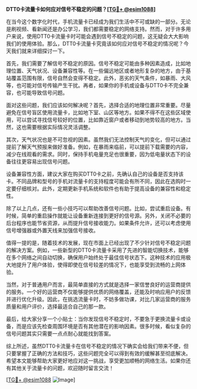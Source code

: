 **DTT0卡流量卡如何应对信号不稳定的问题？[[TG💪+ @esim1088](https://t.me/s/esim1088)]**

在当今这个数字化时代，手机流量卡已经成为我们生活中不可或缺的一部分。无论是刷视频、看新闻还是办公学习，我们都需要稳定的网络支持。然而，对于许多用户来说，使用DTT0卡流量卡时可能会遇到信号不稳定的问题，这无疑会大大影响我们的使用体验。那么，DTT0卡流量卡究竟该如何应对信号不稳定的情况呢？今天我们就来详细探讨一下。

首先，我们需要了解信号不稳定的原因。信号不稳定可能由多种因素造成，比如地理位置、天气状况、设备兼容性等。在一些偏远地区或者地形复杂的地方，由于基站覆盖范围有限，信号自然会变得不稳定。此外，恶劣的天气条件，如暴雨、大风等，也可能对信号传输产生干扰。再者，如果你的手机或设备与DTT0卡不完全兼容，也可能导致信号问题。

面对这些问题，我们应该如何解决呢？首先，选择合适的地理位置非常重要。尽量避免在信号盲区使用流量卡，比如地下室、山区等地方。如果不得不在这些区域使用，可以尝试寻找信号较好的位置，比如靠近窗户或者移动到地势较高的地方。当然，这也需要根据实际情况灵活调整。

其次，天气状况也是不可忽视的因素。虽然我们无法控制天气的变化，但可以通过提前了解天气预报来做好准备。例如，在暴雨来临前，可以提前下载需要的内容，减少在线观看的需求。同时，保持手机电量充足也很重要，因为低电量状态下的设备往往更容易出现信号问题。

设备兼容性方面，建议大家在购买DTT0卡之前，先确认自己的设备是否支持该卡。不同品牌和型号的手机对流量卡的支持程度可能会有所不同，因此在选购时一定要仔细核对。此外，定期更新手机系统和软件也有助于提高设备的兼容性和稳定性。

除了以上几点，还有一些小技巧可以帮助改善信号问题。比如，尝试重启设备。有时候，简单的重启操作就能让设备重新连接到更好的信号源。另外，关闭不必要的后台程序也能节省资源，从而提升信号接收能力。如果条件允许，还可以考虑使用信号增强器或外置天线来加强信号接收。

值得一提的是，随着技术的发展，现在市面上已经出现了不少针对信号不稳定问题的解决方案。例如，一些新型的DTT0卡流量卡采用了先进的智能切换技术，能够在多个网络之间自动切换，确保用户始终处于最佳信号状态下。这种技术的应用极大地提升了用户体验，使得即使在信号较差的情况下，也能享受到流畅的上网体验。

当然，对于普通用户而言，最简单直接的方式就是选择一家信誉良好的运营商提供的服务。一个好的运营商不仅能够提供优质的网络覆盖，还能及时响应用户的反馈并进行优化升级。因此，在挑选流量卡时，不妨多做功课，对比几家运营商的服务质量和用户评价，选择最适合自己的那一款。

最后，给大家分享一个小贴士：当你发现信号不稳定时，不要急于更换流量卡或设备，而是应该先检查周围环境是否有其他潜在的影响因素。很多时候，看似复杂的信号问题其实只需要一点点耐心就能找到答案。

综上所述，虽然DTT0卡流量卡在信号不稳定的情况下确实会给我们带来不便，但只要掌握了正确的方法和技巧，这些问题完全可以得到有效的缓解甚至彻底解决。希望本文能够帮助大家更好地应对这一挑战，享受更加顺畅的网络生活。如果你还有其他关于流量卡的问题，欢迎随时留言交流！

[[TG💪+ @esim1088](https://t.me/s/esim1088) ![Image](https://i.postimg.cc/4NQfJmqS/Snipaste-2025-05-13-00-14-12.png)]